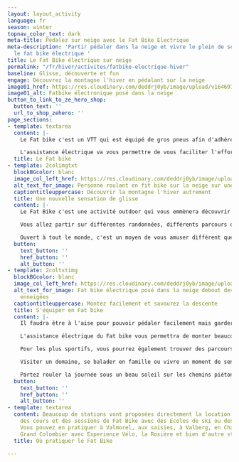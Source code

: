 ```yaml
---
layout: layout_activity
language: fr
season: winter
topnav_color_text: dark
meta-title: Pédalez sur neige avec le Fat Bike Electrique
meta-description: 'Partir pédaler dans la neige et vivre le plein de sensation avec
  le fat bike électrique '
title: Le Fat Bike électrique sur neige
permalink: "/fr/hiver/activites/fatbike-electrique-hiver"
baseline: Glisse, découverte et fun
engage: Découvrez la montagne l'hiver en pédalant sur la neige
image01_href: https://res.cloudinary.com/deddrj0yb/image/upload/v1646914840/website/winter/himiway-bikes-Ww-VSIhZAD0-unsplash.jpg
image01_alt: Fatbike électronique posé dans la neige
button_to_link_to_ze_hero_shop:
  button_text: ''
  url_to_shop_zehero: ''
page_sections:
- template: textarea
  content: |-
    Le Fat bike c'est un VTT qui est équipé de gros pneus afin d'adhérer sur tous les terrains et facilement. Cette discipline et pratique venue d'Alaska, ce VTT permet de se déplacer beaucoup plus facile sur des sentiers et terrains accidentés, de pouvoir rouler aisément sur la neige et sur le sable. Ses pneus sont XXL et présentent de gros crampons. Le Fat bike sera tout aussi efficace pour réaliser des petits virages comme des grands virages, d'amortir les chocs et de réaliser des sauts.

    L'assistance électrique va vous permettre de vous faciliter l'effort surtout dans la neige. Grimpez plus facilement les chemins enneigés avant de les descendre à toute vitesse. Progressez dans la neige fraîche, la neige damée, la neige trafollée pour plus de sensation et de découverte.
  title: Le Fat bike
- template: 2colimgtxt
  blockBGcolor: blanc
  image_col_left_href: https://res.cloudinary.com/deddrj0yb/image/upload/v1646914885/website/winter/himiway-bikes-YKlNW7ggdjU-unsplash.jpg
  alt_text_for_image: Personne roulant en fit bike sur la neige sur une poste damée
  captiontitleuppercase: Découvrir la montagne l'hiver autrement
  title: Une nouvelle sensation de glisse
  content: |-
    Le Fat Bike c'est une activité outdoor qui vous emmènera découvrir la montagne autrement qu'en ski ou à pied. Partez dévaler les pentes enneigées sous les sapins et découvrez de nouveaux paysages. Une activité insolite que les stations de ski mettent en avant aujourd'hui afin de proposer des expériences uniques en journée et parfois également la nuit à la frontale. Que vous soyez un amateur du VTT ou que vous soutiez simplement découvrir le VTT sur neige, vous allez vivre une expérience nouvelles et unique en son genre.

    Vous allez partir sur différentes randonnées, différents parcours qui vont vous amener à pédaler de 1h30 à plusieurs heures en fonction de ce que vous désirez faire et de ce que propose le moniteur. Partez rouler pour un moment de sport, de découverte, de partage et de glisse au sein des forêts, des chemins et des pistes.

    Ouvert à tout le monde, c'est un moyen de vous amuser différent que sur des ski en étant guider par un moniteur qui vous fera découvrir les lieux et vous apprendra comme bien utiliser le Fat Bike en montée et comment bien descendre et rendre les virages en toute sécurité.
  button:
    text_button: ''
    href_button: ''
    alt_button: ''
- template: 2coltxtimg
  blockBGcolor: blanc
  image_col_left_href: https://res.cloudinary.com/deddrj0yb/image/upload/v1646914823/website/winter/himiway-bikes-LJ2OcgX18Yg-unsplash.jpg
  alt_text_for_image: Fat bike électrique posé dans la neige debout devant des arbres
    enneigées
  captiontitleuppercase: Montez facilement et savourez la descente
  title: S'équiper en Fat bike
  content: |-
    Il faudra être à l'aise pour pouvoir pédaler facilement mais garder tout de même des vêtements chauds surtout si vous pédalez la nuit. Le casque sera obligatoire et les gants sont très fortement conseillés afin de ne pas avoir les doigts gelés. Prenez également avec vous de quoi boire et vous alimenter. Les sessions peuvent aller de 1h30 à 3h.

    L'assistance électrique du Fat bike vous permettra de monter beaucoup plus facilement les chemins surtout si les conditions de neige sont importantes et fraîches. Le Fat bike vous permettra ensuite de vivre des descentes agréables, avec une incroyable accroche et facilité.

    Pour les plus sportifs, vous pourrez également trouver des parcours plus exigeants et techniques avec des passages plus raides, des enchaînements de virages et des sauts.

    Visiter un domaine, se balader en famille ou vivre un moment de sensation forte et expérience sportive, le Fat bike sera idéal.

    Partez rouler la journée sous un beau soleil sur les chemins piétons, les pistes de ski de fond ou même sur les pistes avant que le domaine ouvre. Le fat bike est également proposé la nuit, au clair de lune et à la frontale pour des sessions sur des chemins plus glacés par le froid.
  button:
    text_button: ''
    href_button: ''
    alt_button: ''
- template: textarea
  content: Beaucoup de stations vont proposées directement la location de Fat Bike,
    des cours et des sessions de Fat Bike avec des Ecoles de ski ou des indépendant.
    Vous pouvez en pratiquer à Valmorel, aux saisies, à Valberg, en Chartreuse, le
    Grand Colombier avec Experience Vélo, la Rosière et bien d'autre station.
  title: Où pratiquer le Fat Bike

---
```

